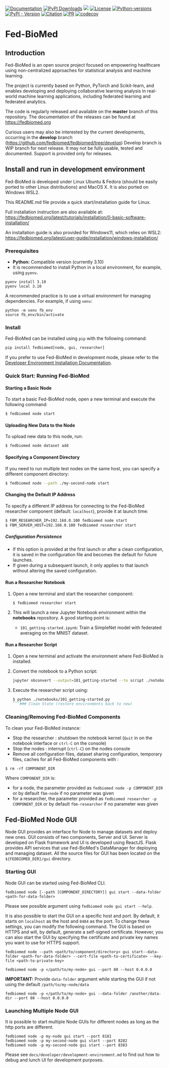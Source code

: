 [![Documentation](https://img.shields.io/badge/Documentation-green)](https://fedbiomed.org)
[![PyPI Downloads](https://static.pepy.tech/badge/fedbiomed)](https://pepy.tech/projects/fedbiomed)
[![](https://img.shields.io/badge/Medium-black?logo=medium)](https://medium.com/fed-biomed)
[![License](https://img.shields.io/badge/license-Apache--2.0-blue)](https://github.com/fedbiomed/fedbiomed/blob/master/LICENSE.md)
[![Python-versions](https://img.shields.io/badge/python-3.10-brightgreen)](https://www.python.org/)
[![PyPI - Version](https://img.shields.io/pypi/v/fedbiomed?color=white)](https://pypi.org/project/fedbiomed/)
[![Citation](https://img.shields.io/badge/cite-paper-orange)](https://arxiv.org/abs/2304.12012)
[![PR](https://img.shields.io/badge/PRs-welcome-green)](https://github.com/fedbiomed/fedbiomed/pulls)
[![codecov](https://img.shields.io/codecov/c/gh/fedbiomed/fedbiomed/develop?logo=codecov)](https://app.codecov.io/gh/fedbiomed/fedbiomed/tree/develop)

# Fed-BioMed

## Introduction

Fed-BioMed is an open source project focused on empowering healthcare using non-centralized approaches for statistical analysis and machine learning.

The project is currently based on Python, PyTorch and Scikit-learn, and enables developing and deploying collaborative learning analysis in real-world machine learning applications, including federated learning and federated analytics.

The code is regularly released and available on the **master** branch of this repository. The documentation of the releases can be found at https://fedbiomed.org

Curious users may also be interested by the current developments, occurring in the **develop** branch (https://github.com/fedbiomed/fedbiomed/tree/develop)
Develop branch is WIP branch for next release. It may not be fully usable, tested and documented. Support is provided only for releases.


## Install and run in development environment

Fed-BioMed is developed under Linux Ubuntu & Fedora (should be easily ported to other Linux distributions) and MacOS X.
It is also ported on Windows WSL2.

This README.md file provide a quick start/installation guide for Linux.

Full installation instruction are also available at: https://fedbiomed.org/latest/tutorials/installation/0-basic-software-installation/

An installation guide is also provided for Windows11, which relies on WSL2: https://fedbiomed.org/latest/user-guide/installation/windows-installation/

### Prerequisites

- **Python:** Compatible version (currently 3.10)
- It is recommended to install Python in a local environment, for example, using `pyenv`.

```
pyenv install 3.10
pyenv local 3.10
```

A recommended practice is to use a virtual environment for managing dependencies. For example, if using `venv`:

```
python -m venv fb_env
source fb_env/bin/activate
```

### Install

Fed-BioMed can be installed using `pip` with the following command:

```bash
pip install fedbiomed[node, gui, researcher]
```

If you prefer to use Fed-BioMed in development mode, please refer to the [Developer Environment Installation Documentation](https://fedbiomed.org/latest/developer/development-environment).

### Quick Start: Running Fed-BioMed


#### Starting a Basic Node

To start a basic Fed-BioMed node, open a new terminal and execute the following command:

```bash
$ fedbiomed node start
```

#### Uploading New Data to the Node
To upload new data to this node, run:

```bash
$ fedbiomed node dataset add
```

#### Specifying a Component Directory
If you need to run multiple test nodes on the same host, you can specify a different component directory:

```bash
$ fedbiomed node --path ./my-second-node start
```

#### Changing the Default IP Address
To specify a different IP address for connecting to the Fed-BioMed researcher component (default: `localhost`), provide it at launch time:

```bash
$ FBM_RESEARCHER_IP=192.168.0.100 fedbiomed node start
$ FBM_SERVER_HOST=192.168.0.100 fedbiomed researcher start
```

##### Configuration Persistence
- If this option is provided at the first launch or after a clean configuration, it is saved in the configuration file and becomes the default for future launches.
- If given during a subsequent launch, it only applies to that launch without altering the saved configuration.


#### Run a Researcher Notebook

1. Open a new terminal and start the researcher component:

   ```bash
   $ fedbiomed researcher start
   ```

2. This will launch a new Jupyter Notebook environment within the **notebooks** repository. A good starting point is:

   - `101_getting-started.ipynb`: Train a SimpleNet model with federated averaging on the MNIST dataset.


#### Run a Researcher Script

1. Open a new terminal and activate the environment where Fed-BioMed is installed.

2. Convert the notebook to a Python script:

   ```bash
   jupyter nbconvert --output=101_getting-started --to script ./notebooks/101_getting-started.ipynb
   ```
3. Execute the researcher script using:

   ```bash
   $ python ./notebooks/101_getting-started.py
   ```### Clean State (restore environments back to new)

### Cleaning/Removing Fed-BioMed Components

To clean your Fed-BioMed instance:

* Stop the researcher : shutdown the notebook kernel (`Quit` in on the notebook interface or `ctrl-C` on the console)
* Stop the nodes : interrupt (`ctrl-C`) on the nodes console
* Remove all configuration files, dataset sharing configuration, temporary files, caches for all Fed-BioMed components with :

```
$ rm -rf COMPONENT_DIR
```

Where `COMPONENT_DIR` is:
* for a node, the parameter provided as `fedbiomed node -p COMPONENT_DIR` or by default `fbm-node` if no parameter was given
* for a researcher, the parameter provided as `fedbiomed researcher -p COMPONENT_DIR` or by default `fbm-researcher` if no parameter was given


## Fed-BioMed Node GUI

Node GUI provides an interface for Node to manage datasets and deploy new ones. GUI consists of two components, Server and UI. Server is developed on Flask framework and UI is developed using ReactJS. Flask provides API services that use Fed-BioMed's DataManager for deploying and managing dataset. All the source files for GUI has been located on the `${FEDBIOMED_DIR}/gui` directory.

### Starting GUI

Node GUI can be started using Fed-BioMed CLI.

```shell
fedbiomed node [--path [COMPONENT_DIRECTORY]] gui start --data-folder <path-for-data-folder>
```

Please see possible argument using `fedbiomed node gui start --help`.


It is also possible to start the GUI on a specific host and port. By default, it starts on `localhost` as the host and `8484` as the port. To change these settings, you can modify the following command. The GUI is based on HTTPS and will, by default, generate a self-signed certificate. However, you can also start the GUI by specifying the certificate and private key names you want to use for HTTPS support.

```shell
fedbiomed node --path <path/to/component/directory> gui start--data-folder <path-for-data-folder> --cert-file <path-to-certificate> --key-file <path-to-private-key>
```

```shell
fedbiomed node -p </path/to/my-node> gui --port 80 --host 0.0.0.0
```

**IMPORTANT:** Provide `data-folder` argument while starting the GUI if not using the default `/path/to/my-node/data`

```shell
fedbiomed node -p </path/to/my-node> gui --data-folder /another/data-dir --port 80 --host 0.0.0.0
```

### Launching Multiple Node GUI

It is possible to start multiple Node GUIs for different nodes as long as the http ports are different.

```shell
fedbiomed node -p my-node gui start --port 8181
fedbiomed node -p my-second-node gui start --port 8282
fedbiomed node -p my-second-node gui start --port 8383
```

Please see `docs/developer/development-environment.md` to find out how to debug and lunch UI for development purposes.

